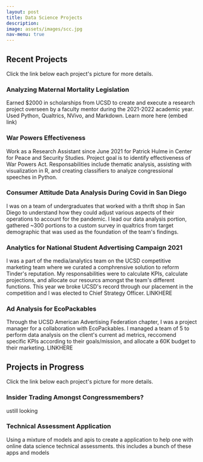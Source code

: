 ```yaml
---
layout: post
title: Data Science Projects
description: 
image: assets/images/scc.jpg
nav-menu: true
---
```


<!-- Content -->
<h2 id="content"> Recent Projects </h2>
<p> Click the link below each project's picture for more details. </p>
<div class="row">
        <div class="6u 12u$(small)">
                <h3>Analyzing Maternal Mortality Legislation</h3>
                 <p> Earned $2000 in scholarships from UCSD to create and execute a research project overseen by a faculty mentor during the 2021-2022 academic year. Used Python, Qualtrics, NVivo, and Markdown. Learn more here (embed link) </p>
        </div>
        <div class="6u$ 12u$(small)">
                <h3>War Powers Effectiveness</h3>
                <p> Work as a Research Assistant since June 2021 for Patrick Hulme in Center for Peace and Security Studies. Project goal is to identify effectiveness of War Powers Act. Responsabilities include thematic analysis, assisting with visualization in R, and creating classifiers to analyze congressional speeches in Python. </p>
        </div>
        <!-- Break -->
        <div class="6u 12u$(small)">
                <h3> Consumer Attitude Data Analysis During Covid in San Diego </h3>
                 <p> I was on a team of undergraduates that worked with a thrift shop in San Diego to understand how they could adjust various aspects of their operations to account for the pandemic. I lead our data analysis portion, gathered ~300 portions to a custom survey in qualtrics from target demographic that was used as the foundation of the team's findings. </p>
        </div>
        <div class="6u$ 12u$(small)">
                <h3> Analytics for National Student Advertising Campaign 2021</h3>
                <p> I was a part of the media/analytics team on the UCSD competitive marketing team where we curated a comphrensive solution to reform Tinder's reputation. My responsabilities were to calculate KPIs, calculate projections, and allocate our resourcs amongst the team's different functions. This year we broke UCSD's record through our placement in the competition and I was elected to Chief Strategy Officer. LINKHERE </p>
        </div>
        <!-- Break -->
        <div class="6u 12u$(small)">
                <h3>Ad Analysis for EcoPackables</h3>
                <p> Through the UCSD American Advertising Federation chapter, I was a project manager for a collaboration with EcoPackables. I managed a team of 5 to perform data analysis on the client's current ad metrics, reccomend specific KPIs according to their goals/mission, and allocate a 60K budget to their marketing. LINKHERE</p>
        </div>
        
<h2 id="content"> Projects in Progress </h2>
<p> Click the link below each project's picture for more details. </p>
<div class="row">
        <!-- Break -->
        <div class="6u 12u$(small)">
                <h3>Insider Trading Amongst Congressmembers?</h3>
                 <p> ustill looking </p>
        </div>
        <div class="6u$ 12u$(small)">
                <h3>Technical Assessment Application</h3>
                <p> Using a mixture of models and apis to create a application to help one with online data science technical assessments. this includes a bunch of these apps and models </p>
        </div>
